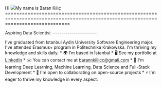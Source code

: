 Hi ![](https://user-images.githubusercontent.com/18350557/176309783-0785949b-9127-417c-8b55-ab5a4333674e.gif)My name is Baran Kılıç ===================================================================================================================================

Aspiring Data Scientist -----------------------

I've graduated from Istanbul Aydin University Software Engineering major. I've attended Erasmus+ program in Politechnika Krakowska. I'm thriving my knowledge and skills daily.  * 🌍  I'm based in İstanbul * 🖥️  See my portfolio at [LinkedIn](http://www.linkedin.com/in/baran-kılıç-895838155/) * ✉️  You can contact me at [barannkiliicc@gmail.com](mailto:barannkiliicc@gmail.com) * 🧠  I'm learning Deep Learning, Machine Learning, Data Science and Full-Stack Development * 🤝  I'm open to collaborating on open-source projects * ⚡  I'm eager to thrive my knowledge in every aspect.
